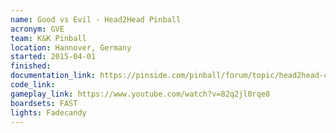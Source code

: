 ```yaml
---
name: Good vs Evil - Head2Head Pinball
acronym: GVE
team: K&K Pinball
location: Hannover, Germany
started: 2015-04-01
finished:
documentation_link: https://pinside.com/pinball/forum/topic/head2head-custom-pinball-machine-good-vs-evil
code_link:
gameplay_link: https://www.youtube.com/watch?v=82q2jl0rqe8
boardsets: FAST
lights: Fadecandy
---
```

